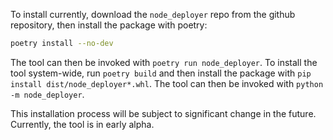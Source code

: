 To install currently, download the `node_deployer` repo from the github repository, then install the package with poetry:
```bash
poetry install --no-dev
```
The tool can then be invoked with `poetry run node_deployer`. To install the tool system-wide, run `poetry build` and then install the package with `pip install dist/node_deployer*.whl`. The tool can then be invoked with `python -m node_deployer`.

This installation process will be subject to significant change in the future. Currently, the tool is in early alpha.